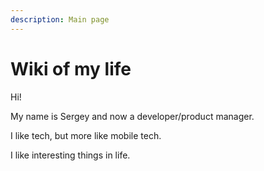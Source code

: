 ```yaml
---
description: Main page
---
```


# Wiki of my life

Hi! 

My name is Sergey and now a developer/product manager. 

I like tech, but more like mobile tech. 

I like interesting things in life.

